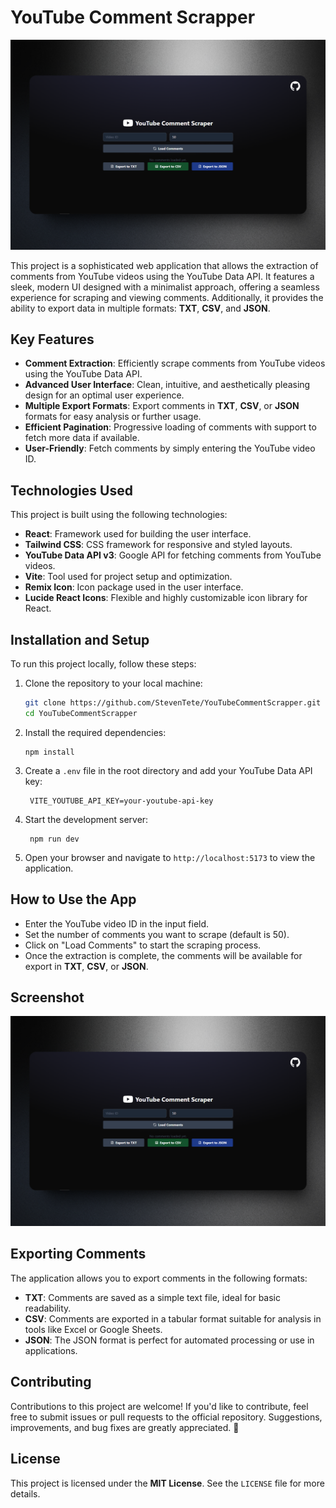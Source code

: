 # YouTube Comment Scrapper

![Screenshot](./screenshot.png)

This project is a sophisticated web application that allows the extraction of comments from YouTube videos using the YouTube Data API. It features a sleek, modern UI designed with a minimalist approach, offering a seamless experience for scraping and viewing comments. Additionally, it provides the ability to export data in multiple formats: **TXT**, **CSV**, and **JSON**.

## Key Features

- **Comment Extraction**: Efficiently scrape comments from YouTube videos using the YouTube Data API.
- **Advanced User Interface**: Clean, intuitive, and aesthetically pleasing design for an optimal user experience.
- **Multiple Export Formats**: Export comments in **TXT**, **CSV**, or **JSON** formats for easy analysis or further usage.
- **Efficient Pagination**: Progressive loading of comments with support to fetch more data if available.
- **User-Friendly**: Fetch comments by simply entering the YouTube video ID.

## Technologies Used

This project is built using the following technologies:

- **React**: Framework used for building the user interface.
- **Tailwind CSS**: CSS framework for responsive and styled layouts.
- **YouTube Data API v3**: Google API for fetching comments from YouTube videos.
- **Vite**: Tool used for project setup and optimization.
- **Remix Icon**: Icon package used in the user interface.
- **Lucide React Icons**: Flexible and highly customizable icon library for React.

## Installation and Setup

To run this project locally, follow these steps:

1. Clone the repository to your local machine:
   ```bash
   git clone https://github.com/StevenTete/YouTubeCommentScrapper.git
   cd YouTubeCommentScrapper
   ```
2. Install the required dependencies:
   ```node
   npm install
   ```
3. Create a `.env` file in the root directory and add your YouTube Data API key:
   ```env
    VITE_YOUTUBE_API_KEY=your-youtube-api-key
   ```
4. Start the development server:
   ```node
    npm run dev
    ```
5. Open your browser and navigate to `http://localhost:5173` to view the application.


## How to Use the App

- Enter the YouTube video ID in the input field.
- Set the number of comments you want to scrape (default is 50).
- Click on "Load Comments" to start the scraping process.
- Once the extraction is complete, the comments will be available for export in **TXT**, **CSV**, or **JSON**.

## Screenshot

![User Interface](./screenshot.png)

## Exporting Comments

The application allows you to export comments in the following formats:

- **TXT**: Comments are saved as a simple text file, ideal for basic readability.
- **CSV**: Comments are exported in a tabular format suitable for analysis in tools like Excel or Google Sheets.
- **JSON**: The JSON format is perfect for automated processing or use in applications.

## Contributing

Contributions to this project are welcome! If you'd like to contribute, feel free to submit issues or pull requests to the official repository. Suggestions, improvements, and bug fixes are greatly appreciated. 🎉

## License

This project is licensed under the **MIT License**. See the `LICENSE` file for more details.